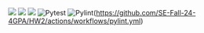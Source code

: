 <img src="https://img.shields.io/badge/Python-3776AB?style=for-the-badge&logo=python&logoColor=white"/>    <img src="https://img.shields.io/badge/License-MIT-yellow.svg"/>     <img src="https://img.shields.io/badge/Linux-FCC624?style=for-the-badge&logo=linux&logoColor=black"/>
![Pytest](https://github.com/SE-Fall-24-4GPA/HW2/actions/workflows/pytest.yml/badge.svg)  ![Pylint](https://github.com/SE-Fall-24-4GPA/HW2/actions/workflows/pylint.yml/badge.svg)(https://github.com/SE-Fall-24-4GPA/HW2/actions/workflows/pylint.yml)
